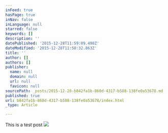 ```yaml
---
inFeed: true
hasPage: true
inNav: false
inLanguage: null
starred: false
keywords: []
description: ''
datePublished: '2015-12-28T11:59:09.498Z'
dateModified: '2015-12-28T11:58:32.863Z'
title: ''
author: []
authors: []
publisher:
  name: null
  domain: null
  url: null
  favicon: null
sourcePath: _posts/2015-12-28-b842fa1b-860d-4317-b588-138fe0a53678.md
published: true
url: b842fa1b-860d-4317-b588-138fe0a53678/index.html
_type: Article

---
```

This is a test post
![](https://the-grid-user-content.s3-us-west-2.amazonaws.com/26336556-dc9e-4cf7-813d-9a656b2e7b25.jpg)